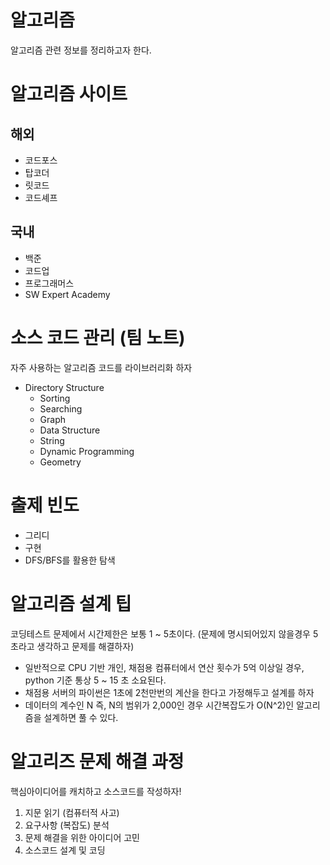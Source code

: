 # 알고리즘

알고리즘 관련 정보를 정리하고자 한다.

# 알고리즘 사이트

## 해외

- 코드포스
- 탑코더
- 릿코드
- 코드셰프

## 국내

- 백준
- 코드업
- 프로그래머스
- SW Expert Academy

# 소스 코드 관리 (팀 노트)

자주 사용하는 알고리즘 코드를 라이브러리화 하자

- Directory Structure
  - Sorting
  - Searching
  - Graph
  - Data Structure
  - String
  - Dynamic Programming
  - Geometry

# 출제 빈도

- 그리디
- 구현
- DFS/BFS를 활용한 탐색

# 알고리즘 설계 팁

코딩테스트 문제에서 시간제한은 보통 1 ~ 5초이다. (문제에 명시되어있지 않을경우 5초라고 생각하고 문제를 해결하자)

- 일반적으로 CPU 기반 개인, 채점용 컴퓨터에서 연산 횟수가 5억 이상일 경우, python 기준 통상 5 ~ 15 초 소요된다.
- 채점용 서버의 파이썬은 1초에 2천만번의 계산을 한다고 가정해두고 설계를 하자
- 데이터의 계수인 N 즉, N의 범위가 2,000인 경우 시간복잡도가 O(N^2)인 알고리즘을 설계하면 풀 수 있다.

# 알고리즈 문제 해결 과정

핵심아이디어를 캐치하고 소스코드를 작성하자!

1. 지문 읽기 (컴퓨터적 사고)
2. 요구사항 (복잡도) 분석
3. 문제 해결을 위한 아이디어 고민
4. 소스코드 설계 및 코딩
